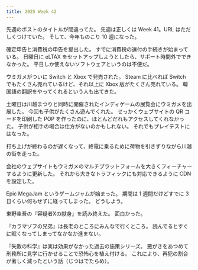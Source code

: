 ```yaml
---
title: 2025 Week 42
---
```


先週のポストのタイトルが間違ってた。
先週は正しくは Week 41。URL はただしくつけていた。
そして、今年ものこり 10 週になった。

確定申告と消費税の申告を提出した。
すでに消費税の還付の手続きが始まっている。
日曜日に eLTAX をセットアップしようとしたら、サポート時間外でできなかった。
平日しか使えないソフトウェアというのは不便だ。

ウミガメがついに Switch と Xbox で発売された。
Steam に比べれば Switch でもたくさん売れているけど、それ以上に Xbox 版がたくさん売れている。
韓国語の翻訳をやってくれるという人も出てきた。

土曜日は川越まつりと同時に開催されたインディゲームの展覧会にウミガメを出展した。
今回も子供がたくさん遊んでくれた。
せっかくウェブサイトの QR コードを印刷した POP を作ったのに、ほとんどだれもアクセスしてくれなかった。
子供が相手の場合は仕方がないのかもしれない。
それでもプレイテストにはなった。

打ち上げが終わるのが遅くなって、終電に乗るために荷物を引きずりながら川越の街を走った。

会社のウェブサイトもウミガメのマルチプラットフォームを大きくフィーチャーするように更新した。
それから大きなトラフィックにも対応できるように CDN を設定した。

Epic MegaJam というゲームジャムが始まった。
期間は 1 週間だけどすでに 3 日くらい何もせずに経ってしまった。
どうしよう。

東野圭吾の『容疑者Xの献身』を読み終えた。
面白かった。

『カラマゾフの兄弟』は長老のところにみんなで行くところ。
読んでるとすぐに眠くなってしまってなかなか進まない。

『失敗の科学』は実は効果がなかった過去の施策シリーズ。
悪がきをあつめて刑務所に見学に行かせることで恐怖心を植え付ける。
これにより、再犯の割合が著しく減ったという話（じつはでたらめ）。
